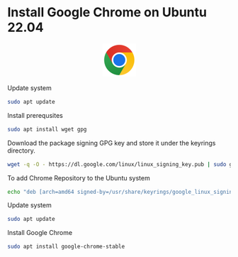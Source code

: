 # Install Google Chrome on Ubuntu 22.04

<p align="center">
  <img src="../image/google-chrome-logo.png" />
</p>

Update system
```bash
sudo apt update
```

Install prerequsites
```bash
sudo apt install wget gpg
```

Download the package signing GPG key and store it under the keyrings directory.
```bash
wget -q -O - https://dl.google.com/linux/linux_signing_key.pub | sudo gpg --dearmour -o /usr/share/keyrings/google_linux_signing_key.gpg
```

To add Chrome Repository to the Ubuntu system
```bash
echo "deb [arch=amd64 signed-by=/usr/share/keyrings/google_linux_signing_key.gpg] http://dl.google.com/linux/chrome/deb/ stable main" | sudo tee /etc/apt/sources.list.d/google.list
```

Update system
```bash
sudo apt update
```

Install Google Chrome
```bash
sudo apt install google-chrome-stable
```